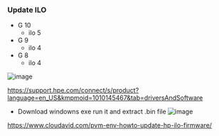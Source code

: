 ### Update ILO 

* G 10
  - ilo 5 
* G 9
  - ilo 4
* G 8
  - ilo 4


![image](https://github.com/user-attachments/assets/3c0b7d63-8a04-49e7-ac35-ef0df0c0954b)

https://support.hpe.com/connect/s/product?language=en_US&kmpmoid=1010145467&tab=driversAndSoftware
  - Download windowns exe run it and extract .bin file
![image](https://github.com/user-attachments/assets/4e6e9453-df55-49af-89ec-0e68d741218a)




https://www.cloudavid.com/pvm-env-howto-update-hp-ilo-firmware/


